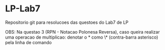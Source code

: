 # LP-Lab7

Repositorio git para resolucoes das questoes do Lab7 de LP

OBS: Na questao 3 (RPN - Notacao Polonesa Reversa), caso queira realizar uma operacao de multiplicao: denotar o * como \\* (contra-barra asterisco) pela linha de comando
